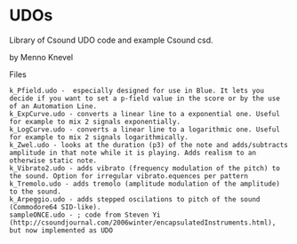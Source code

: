# UDOs

Library of Csound UDO code and example Csound csd.

by Menno Knevel

Files

    k_Pfield.udo -  especially designed for use in Blue. It lets you decide if you want to set a p-field value in the score or by the use of an Automation Line.
    k_ExpCurve.udo - converts a linear line to a exponential one. Useful for example to mix 2 signals exponentially.
    k_LogCurve.udo - converts a linear line to a logarithmic one. Useful for example to mix 2 signals logarithmically.
    k_Zwel.udo - looks at the duration (p3) of the note and adds/subtracts amplitude in that note while it is playing. Adds realism to an otherwise static note.
    k_Vibrato2.udo - adds vibrato (frequency modulation of the pitch) to the sound. Option for irregular vibrato.equences per pattern
    k_Tremolo.udo - adds tremolo (amplitude modulation of the amplitude) to the sound.
    k_Arpeggio.udo - adds stepped oscilations to pitch of the sound (Commodore64 SID-like).
    sampleONCE.udo - ; code from Steven Yi (http://csoundjournal.com/2006winter/encapsulatedInstruments.html), but now implemented as UDO
